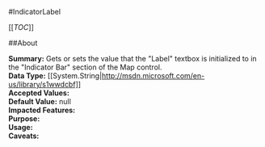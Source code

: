 #IndicatorLabel

[[_TOC_]]

##About

**Summary:**  Gets or sets the value that the "Label" textbox is initialized to in the "Indicator Bar" section of the Map control.   
**Data Type:** [[System.String|http://msdn.microsoft.com/en-us/library/s1wwdcbf]]  
**Accepted Values:**   
**Default Value:** null  
**Impacted Features:**   
**Purpose:**   
**Usage:**   
**Caveats:**   

